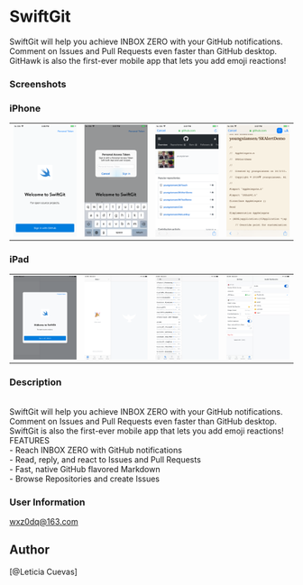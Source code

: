 # SwiftGit
SwiftGit will help you achieve INBOX ZERO with your GitHub notifications. Comment on Issues and Pull Requests even faster than GitHub desktop. GitHawk is also the first-ever mobile app that lets you add emoji reactions!

### Screenshots

### iPhone

<table align="center" border="0">

<tr>
<td> <img src="https://raw.githubusercontent.com/LeticiaCuevas666/SwiftGit/master/p1.png"> </td>
<td> <img src="https://raw.githubusercontent.com/LeticiaCuevas666/SwiftGit/master/p2.png"> </td>
<td> <img src="https://raw.githubusercontent.com/LeticiaCuevas666/SwiftGit/master/p3.png"> </td>
<td> <img src="https://raw.githubusercontent.com/LeticiaCuevas666/SwiftGit/master/p4.png"> </td>
</tr>

<tr>

</tr>


</table>

### iPad

<table align="center" border="0">

<tr>
<td> <img src="https://raw.githubusercontent.com/LeticiaCuevas666/SwiftGit/master/p5.png"> </td>
<td> <img src="https://raw.githubusercontent.com/LeticiaCuevas666/SwiftGit/master/p6.png"> </td>
<td> <img src="https://raw.githubusercontent.com/LeticiaCuevas666/SwiftGit/master/p7.png"> </td>
<td> <img src="https://raw.githubusercontent.com/LeticiaCuevas666/SwiftGit/master/p8.png"> </td>
</tr>

<tr>

</tr>


</table>


### Description
<br>
SwiftGit will help you achieve INBOX ZERO with your GitHub notifications.
<br>
Comment on Issues and Pull Requests even faster than GitHub desktop.
<br>
SwiftGit is also the first-ever mobile app that lets you add emoji reactions!
<br>
FEATURES
<br>
- Reach INBOX ZERO with GitHub notifications
<br>
- Read, reply, and react to Issues and Pull Requests
<br>
- Fast, native GitHub flavored Markdown
<br>
- Browse Repositories and create Issues
<br>

### User Information
wxz0dq@163.com

## Author

[@Leticia Cuevas]
